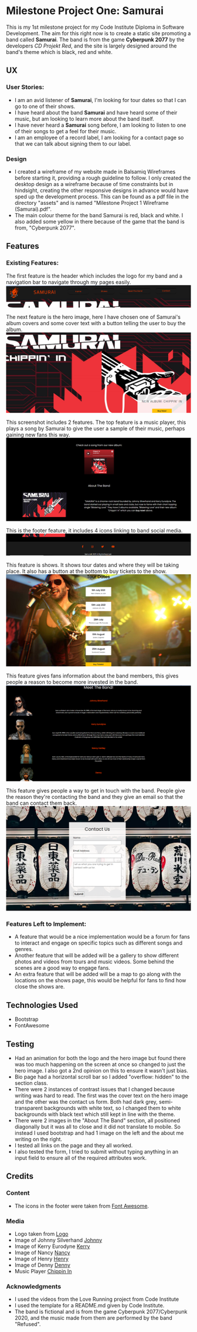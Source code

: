 # Milestone Project One: Samurai
This is my 1st milestone project for my Code Institute Diploma in Software Development. 
The aim for this right now is to create a static site promoting a band called **Samurai**.
The band is from the game **Cyberpunk 2077** by the developers *CD Projekt Red*, and the site is largely designed around the band's theme which is black, red and white.
## UX
### User Stories:
* I am an avid listener of **Samurai**, I'm looking for tour dates so that I can go to one of their shows.
* I have heard about the band **Samurai** and have heard some of their music, but am looking to learn more about the band itself.
* I have never heard a **Samurai** song before, I am looking to listen to one of their songs to get a feel for their music.
* I am an employee of a record label, I am looking for a contact page so that we can talk about signing them to our label.
### Design
* I created a wireframe of my website made in Balsamiq Wireframes before starting it, providing a rough guideline to follow. I only created the desktop design as a wireframe because of time constraints but in hindsight, creating the other responsive designs in advance would have sped up the development process. This can be found as a pdf file in the directory "assets" and is named "Milestone Project 1 Wireframe (Samurai).pdf".
* The main colour theme for the band Samurai is red, black and white. I also added some yellow in there because of the game that the band is from, "Cyberpunk 2077".
## Features
### Existing Features:
The first feature is the header which includes the logo for my band and a navigation bar to navigate through my pages easily. 
![Website Header](https://github.com/Harbs1999/MS1-Samurai/blob/master/assets/README-images/navbar-screenshot.png "nav bar")

The next feature is the hero image, here I have chosen one of Samurai's album covers and some cover text with a button telling the user to buy the album.
![Website Hero Image](https://github.com/Harbs1999/MS1-Samurai/blob/master/assets/README-images/hero-image-screenshot.png "hero image")

This screenshot includes 2 features. The top feature is a music player, this plays a song by Samurai to give the user a sample of their music, perhaps gaining new fans this way.
![Website Song Player and About the Band](https://github.com/Harbs1999/MS1-Samurai/blob/master/assets/README-images/song-n-abtme-screenshot.png "Website Song Player and About the Band")

This is the footer feature, it includes 4 icons linking to band social media.
![Website Footer](https://github.com/Harbs1999/MS1-Samurai/blob/master/assets/README-images/footer-screenshot.png "footer")

This feature is shows. It shows tour dates and where they will be taking place. It also has a button at the bottom to buy tickets to the show.
![Website Tour Dates](https://github.com/Harbs1999/MS1-Samurai/blob/master/assets/README-images/shows-screenshot.png "Shows")

This feature gives fans information about the band members, this gives people a reason to become more invested in the band.
![Website Bio](https://github.com/Harbs1999/MS1-Samurai/blob/master/assets/README-images/meet-the-band-screenshot.png "Meet the Band")

This feature gives people a way to get in touch with the band. People give the reason they're contacting the band and they give an email so that the band can contact them back.
![Website Contact Us](https://github.com/Harbs1999/MS1-Samurai/blob/master/assets/README-images/contact-us-screenshot.png "Contact Page")
### Features Left to Implement:
* A feature that would be a nice implementation would be a forum for fans to interact and engage on specific topics such as different songs and genres.
* Another feature that will be added will be a gallery to show different photos and videos from tours and music videos. Some behind the scenes are a good way to engage fans.
* An extra feature that will be added will be a map to go along with the locations on the shows page, this would be helpful for fans to find how close the shows are.
## Technologies Used
* Bootstrap
* FontAwesome
## Testing
* Had an animation for both the logo and the hero image but found there was too much happening on the screen at once so changed to just the hero image. I also got a 2nd opinion on this to ensure it wasn't just bias.
* Bio page had a horizontal scroll bar so I added "overflow: hidden" to the section class.
* There were 2 instances of contrast issues that I changed because writing was hard to read. The first was the cover text on the hero image and the other was the contact us form. Both had dark grey, semi-transparent backgrounds with white text, so I changed them to white backgrounds with black text which still kept in line with the theme.
* There were 2 images in the "About The Band" section, all positioned diagonally but it was all to close and it did not translate to mobile. So instead I used bootstrap and had 1 image on the left and the about me writing on the right.
* I tested all links on the page and they all worked.
* I also tested the form, I tried to submit without typing anything in an input field to ensure all of the required attributes work.
## Credits
### Content
* The icons in the footer were taken from [Font Awesome](https://fontawesome.com/).
### Media
* Logo taken from [Logo](https://www.google.co.uk/url?sa=i&url=https%3A%2F%2Fwww.pngitem.com%2Fmiddle%2FiiJwiT_cyberpunk-2077-samurai-sticker-hd-png-download%2F&psig=AOvVaw0VuRyr9oDaxHLsE4ltRuH6&ust=1620535882151000&source=images&cd=vfe&ved=2ahUKEwjPqYrepLnwAhV5EGMBHdh0AnwQjhx6BAgAEBI)
* Image of Johnny Silverhand [Johnny](https://cyberpunk2077.wiki.fextralife.com/file/Cyberpunk-2077/johnny-silverhand-npc-cyberpunk-2077-wiki-guide.png)
* Image of Kerry Eurodyne [Kerry](https://cyberpunk2077.wiki.fextralife.com/file/Cyberpunk-2077/kerry-eurodyne-npc-cyberpunk-2077-wiki-guide.png)
* Image of Nancy [Nancy](https://cyberpunk.fandom.com/wiki/Bes_Isis?file=Char_Profile_besisis.png)
* Image of Henry [Henry](https://cyberpunk.fandom.com/wiki/Henry?file=Char_Profile_henry.png)
* Image of Denny [Denny](https://cyberpunk.fandom.com/wiki/Samurai?file=Char_Profile_denny.png)
* Music Player [Chippin In](https://open.spotify.com/track/0UHxkkgI5GfV0XBRA1rqfe)
### Acknowledgments
* I used the videos from the Love Running project from Code Institute
* I used the template for a README.md given by Code Institute.
* The band is fictional and is from the game Cyberpunk 2077/Cyberpunk 2020, and the music made from them are performed by the band "Refused".
